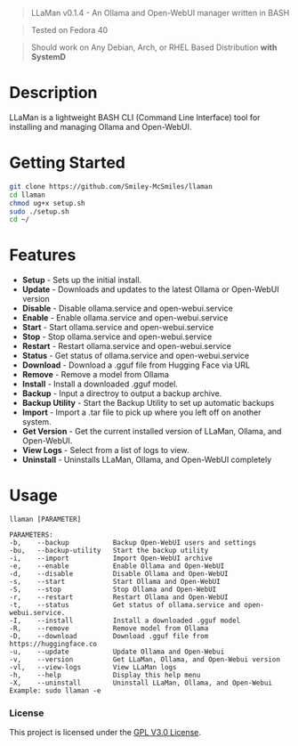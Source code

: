 > LLaMan v0.1.4 - An Ollama and Open-WebUI manager written in BASH

> Tested on Fedora 40

> Should work on Any Debian, Arch, or RHEL Based Distribution **with SystemD**

# Description

LLaMan is a lightweight BASH CLI (Command Line Interface) tool for installing and managing Ollama and Open-WebUI.

# Getting Started

```sh
git clone https://github.com/Smiley-McSmiles/llaman
cd llaman
chmod ug+x setup.sh
sudo ./setup.sh
cd ~/
```

# Features

* **Setup** - Sets up the initial install.
* **Update** - Downloads and updates to the latest Ollama or Open-WebUI version
* **Disable** - Disable ollama.service and open-webui.service
* **Enable** - Enable ollama.service and open-webui.service
* **Start** - Start ollama.service and open-webui.service
* **Stop** - Stop ollama.service and open-webui.service
* **Restart** - Restart ollama.service and open-webui.service
* **Status** - Get status of ollama.service and open-webui.service
* **Download** - Download a .gguf file from Hugging Face via URL
* **Remove** - Remove a model from Ollama
* **Install** - Install a downloaded .gguf model.
* **Backup** - Input a directroy to output a backup archive.
* **Backup Utility** - Start the Backup Utility to set up automatic backups
* **Import** - Import a .tar file to pick up where you left off on another system.
* **Get Version** - Get the current installed version of LLaMan, Ollama, and Open-WebUI.
* **View Logs** - Select from a list of logs to view.
* **Uninstall** - Uninstalls LLaMan, Ollama, and Open-WebUI completely

# Usage
```
llaman [PARAMETER]

PARAMETERS:
-b,    --backup           Backup Open-WebUI users and settings
-bu,   --backup-utility   Start the backup utility
-i,    --import           Import Open-WebUI archive
-e,    --enable           Enable Ollama and Open-WebUI
-d,    --disable          Disable Ollama and Open-WebUI
-s,    --start            Start Ollama and Open-WebUI
-S,    --stop             Stop Ollama and Open-WebUI
-r,    --restart          Restart Ollama and Open-WebUI
-t,    --status           Get status of ollama.service and open-webui.service.
-I,    --install          Install a downloaded .gguf model
-R,    --remove           Remove model from Ollama
-D,    --download         Download .gguf file from https://huggingface.co
-u,    --update           Update Ollama and Open-Webui
-v,    --version          Get LLaMan, Ollama, and Open-Webui version
-vl,   --view-logs        View LLaMan logs
-h,    --help             Display this help menu
-X,    --uninstall        Uninstall LLaMan, Ollama, and Open-Webui
Example: sudo llaman -e
```

### License
   This project is licensed under the [GPL V3.0 License](https://github.com/Smiley-McSmiles/llaman/blob/main/LICENSE).

